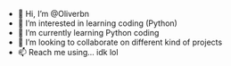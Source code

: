 - 👋 Hi, I’m @Oliverbn
- 👀 I’m interested in learning coding (Python) 
- 🌱 I’m currently learning Python coding
- 💞️ I’m looking to collaborate on different kind of projects
- 📫 Reach me using... idk lol

<!---
Oliverbn/Oliverbn is a ✨ special ✨ repository because its `README.md` (this file) appears on your GitHub profile.
You can click the Preview link to take a look at your changes.
--->
